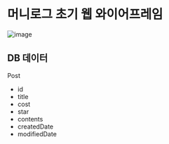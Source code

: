 # 머니로그 초기 웹 와이어프레임

![image](https://user-images.githubusercontent.com/70922665/150638914-4f8f8669-2408-49e2-9165-fe3061b57e59.png)


## DB 데이터
Post
- id
- title
- cost
- star
- contents
- createdDate
- modifiedDate